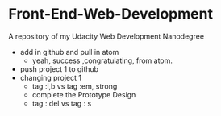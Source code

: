 # Front-End-Web-Development
A repository of my Udacity Web Development Nanodegree
- add in github and pull in atom
  - yeah, success ,congratulating, from atom.
- push project 1 to github
- changing project 1
  - tag :i,b vs tag :em, strong
  - complete the Prototype Design
  - tag : del vs tag : s
